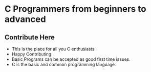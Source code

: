 # C Programmers from beginners to advanced 
## Contribute Here

* This is the place for all you C enthusiasts
* Happy Contributing
* Basic Programs can be accepted as good first time issues.
* C is the basic and common programming language.
